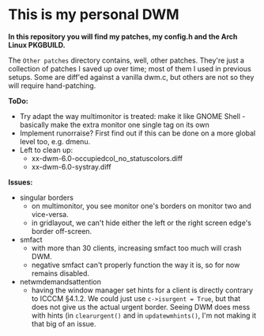 This is my personal DWM
=========

**In this repository you will find my patches, my config.h and the Arch Linux PKGBUILD.**

The `Other patches` directory contains, well, other patches. They're just a collection of patches I saved up over time; most of them I used in previous setups. Some are diff'ed against a vanilla dwm.c, but others are not so they will require hand-patching.

**ToDo:**
* Try adapt the way multimonitor is treated: make it like GNOME Shell - basically make the extra monitor one single tag on its own
* Implement runorraise? First find out if this can be done on a more global level too, e.g. dmenu.
* Left to clean up:
	* xx-dwm-6.0-occupiedcol_no_statuscolors.diff
	* xx-dwm-6.0-systray.diff

**Issues:**
* singular borders
	* on multimonitor, you see monitor one's borders on monitor two and vice-versa.
	* in gridlayout, we can't hide either the left or the right screen edge's border off-screen.
* smfact
	* with more than 30 clients, increasing smfact too much will crash DWM.
	* negative smfact can't properly function the way it is, so for now remains disabled.
* netwmdemandsattention
	* having the window manager set hints for a client is directly contrary to ICCCM §4.1.2. We could just use `c->isurgent = True`, but that does not give us the actual urgent border. Seeing DWM does mess with hints (in `clearurgent()` and in `updatewmhints()`, I'm not making it that big of an issue.
